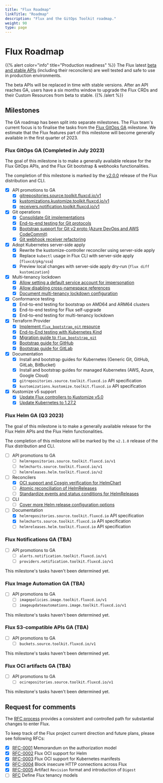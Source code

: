 ```yaml
---
title: "Flux Roadmap"
linkTitle: "Roadmap"
description: "Flux and the GitOps Toolkit roadmap."
weight: 90
type: page
---
```


# Flux Roadmap

{{% alert color="info" title="Production readiness" %}}
The Flux latest [beta and stable APIs](/flux/components/)
(including their reconcilers) are well tested and safe to use in production environments.

The beta APIs will be replaced in time with stable versions. After an API reaches GA,
users have a six months window to upgrade the Flux CRDs and their Custom Resources
from beta to stable.
{{% /alert %}}

## Milestones

The GA roadmap has been split into separate milestones.
The Flux team's current focus is to finalise the tasks from the [Flux GitOps GA](#flux-gitops-ga-q1-2023) milestone.
We estimate that the Flux features part of this milestone will become generally available in the first quarter of 2023.

### Flux GitOps GA (Completed in July 2023)

The goal of this milestone is to make a generally available release for the Flux GitOps APIs,
and the Flux Git bootstrap & webhooks functionalities.

The completion of this milestone is marked by the [v2.0.0](https://github.com/fluxcd/flux2/releases/tag/v2.0.0) release of the Flux distribution and CLI. 

- [x] API promotions to GA
  - [x] [gitrepositories.source.toolkit.fluxcd.io/v1](https://github.com/fluxcd/source-controller/issues/947)
  - [x] [kustomizations.kustomize.toolkit.fluxcd.io/v1](https://github.com/fluxcd/kustomize-controller/issues/755)
  - [x] [receivers.notification.toolkit.fluxcd.io/v1](https://github.com/fluxcd/notification-controller/issues/436)

- [x] Git operations
  - [x] [Consolidate Git implementations](https://github.com/fluxcd/pkg/issues/245)
  - [x] [End-to-end testing for Git protocols](https://github.com/fluxcd/pkg/issues/334)
  - [x] [Bootstrap support for Git v2 proto (Azure DevOps and AWS CodeCommit)](https://github.com/fluxcd/flux2/issues/3273)
  - [x] [Git webhook receiver refactoring](https://github.com/fluxcd/notification-controller/pull/435)

- [x] Adopt Kubernetes server-side apply
  - [x] Rewrite the kustomize-controller reconciler using server-side apply
  - [x] Replace `kubectl` usage in Flux CLI with server-side apply (`fluxcd/pkg/ssa`)
  - [x] Preview local changes with server-side apply dry-run (`flux diff kustomization`)

- [x] Multi-tenancy lockdown
  - [x] [Allow setting a default service account for impersonation](https://github.com/fluxcd/flux2/issues/2340)
  - [x] [Allow disabling cross-namespace references](https://github.com/fluxcd/flux2/issues/2337)
  - [x] [Document multi-tenancy lockdown configuration](/flux/installation/configuration/multitenancy/)

- [x] Conformance testing
  - [x] End-to-end testing for bootstrap on AMD64 and ARM64 clusters
  - [x] End-to-end testing for Flux self-upgrade
  - [x] End-to-end testing for multi-tenancy lockdown

- [x] Terraform Provider
  - [x] [Implement `flux_bootstrap_git` resource](https://github.com/fluxcd/terraform-provider-flux/pull/332)
  - [x] [End-to-End testing with Kubernetes Kind](https://github.com/fluxcd/terraform-provider-flux/pull/411)
  - [x] [Migration guide to `flux_bootstrap_git`](https://registry.terraform.io/providers/fluxcd/flux/latest/docs/guides/migrating-to-resource)
  - [x] [Bootstrap guide for GitHub](https://registry.terraform.io/providers/fluxcd/flux/latest/docs/guides/bootstrap_github_ssh)
  - [x] [Bootstrap guide for GitLab](https://github.com/fluxcd/terraform-provider-flux/pull/438)
  
- [x] Documentation
  - [x] Install and bootstrap guides for Kubernetes (Generic Git, GitHub, GitLab, BitBucket)
  - [x] Install and bootstrap guides for managed Kubernetes (AWS, Azure, Google Cloud)
  - [x] `gitrepositories.source.toolkit.fluxcd.io` API specification
  - [x] `kustomizations.kustomize.toolkit.fluxcd.io` API specification

- [x] Kustomize v5 support
  - [x] [Update Flux controllers to Kustomize v5.0](https://github.com/fluxcd/flux2/issues/3564)
  - [x] [Update Kubernetes to 1.27.2](https://github.com/fluxcd/pkg/pull/534)

### Flux Helm GA (Q3 2023)

The goal of this milestone is to make a generally available release for the Flux Helm APIs
and the Flux Helm functionalities.

The completion of this milestone will be marked by the `v2.1.0` release of the Flux distribution and CLI.

- [ ] API promotions to GA
  - [ ] `helmrepositories.source.toolkit.fluxcd.io/v1`
  - [ ] `helmcharts.source.toolkit.fluxcd.io/v1`
  - [ ] `helmreleases.helm.toolkit.fluxcd.io/v2`

- [ ] Reconcilers
  - [x] [OCI support and Cosgin verification for HelmChart](https://github.com/fluxcd/flux2/tree/main/rfcs/0002-helm-oci#implementation-history)
  - [ ] [Atomic reconciliation of HelmReleases](https://github.com/fluxcd/helm-controller/pull/532)
  - [ ] [Standardize events and status conditions for HelmReleases](https://github.com/fluxcd/helm-controller/issues/487)

- [ ] CLI
  - [ ] [Cover more Helm release configuration options](https://github.com/fluxcd/flux2/issues/213)

- [ ] Documentation
  - [x] `helmrepositories.source.toolkit.fluxcd.io` API specification
  - [x] `helmcharts.source.toolkit.fluxcd.io` API specification
  - [ ] `helmreleases.helm.toolkit.fluxcd.io` API specification

### Flux Notifications GA (TBA)

- [ ] API promotions to GA
  - [ ] `alerts.notification.toolkit.fluxcd.io/v1`
  - [ ] `providers.notification.toolkit.fluxcd.io/v1`

This milestone's tasks haven't been determined yet.

### Flux Image Automation GA (TBA)

- [ ] API promotions to GA
  - [ ] `imagepolicies.image.toolkit.fluxcd.io/v1`
  - [ ] `imageupdateautomations.image.toolkit.fluxcd.io/v1`

This milestone's tasks haven't been determined yet.

### Flux S3-compatible APIs GA (TBA)

- [ ] API promotions to GA
  - [ ] `buckets.source.toolkit.fluxcd.io/v1`

This milestone's tasks haven't been determined yet.

### Flux OCI artifacts GA (TBA)

- [ ] API promotions to GA
  - [ ] `ocirepositories.source.toolkit.fluxcd.io/v1`

This milestone's tasks haven't been determined yet.

## Request for comments

The [RFC process](https://github.com/fluxcd/flux2/tree/main/rfcs)
provides a consistent and controlled path for substantial changes to enter Flux.

To keep track of the Flux project current direction and future plans, please see following RFCs:

- [x] [RFC-0001](https://github.com/fluxcd/flux2/tree/main/rfcs/0001-authorization) Memorandum on the authorization model
- [x] [RFC-0002](https://github.com/fluxcd/flux2/tree/main/rfcs/0002-helm-oci) Flux OCI support for Helm
- [x] [RFC-0003](https://github.com/fluxcd/flux2/tree/main/rfcs/0003-kubernetes-oci) Flux OCI support for Kubernetes manifests
- [x] [RFC-0004](https://github.com/fluxcd/flux2/tree/main/rfcs/0004-insecure-http) Block insecure HTTP connections across Flux
- [x] [RFC-0005](https://github.com/fluxcd/flux2/pull/3233) Artifact `Revision` format and introduction of `Digest`
- [ ] [RFC](https://github.com/fluxcd/flux2/pull/2086) Define Flux tenancy models

